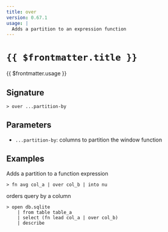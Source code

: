 ```yaml
---
title: over
version: 0.67.1
usage: |
  Adds a partition to an expression function
---
```


# <code>{{ $frontmatter.title }}</code>

<div style='white-space: pre-wrap;'>{{ $frontmatter.usage }}</div>

## Signature

```> over ...partition-by```

## Parameters

 -  `...partition-by`: columns to partition the window function

## Examples

Adds a partition to a function expression
```shell
> fn avg col_a | over col_b | into nu
```

orders query by a column
```shell
> open db.sqlite
    | from table table_a
    | select (fn lead col_a | over col_b)
    | describe
```
